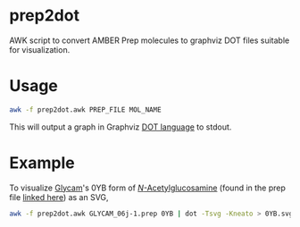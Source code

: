 # prep2dot
AWK script to convert AMBER Prep molecules to graphviz DOT files suitable for visualization.
# Usage
```bash
awk -f prep2dot.awk PREP_FILE MOL_NAME
```
This will output a graph in Graphviz [DOT language](https://graphviz.org/doc/info/lang.html) to stdout.
# Example
To visualize [Glycam](http://legacy.glycam.org/docs/aboutus/)'s 0YB form of [*N*-Acetylglucosamine](https://en.wikipedia.org/wiki/N-Acetylglucosamine)
(found in the prep file [linked here](http://legacy.glycam.org/docs/forcefield/all-parameters/))
as an SVG,
```bash
awk -f prep2dot.awk GLYCAM_06j-1.prep 0YB | dot -Tsvg -Kneato > 0YB.svg
```

